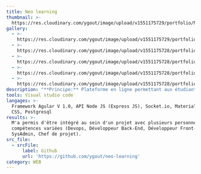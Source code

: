 ```yaml
---
title: Neo learning
thumbnail: >-
  https://res.cloudinary.com/ygout/image/upload/v1551175729/portfolio/Neo%20learning/login.png
gallery:
  - >-
    https://res.cloudinary.com/ygout/image/upload/v1551175729/portfolio/Neo%20learning/login.png
  - >-
    https://res.cloudinary.com/ygout/image/upload/v1551175728/portfolio/Neo%20learning/dashboard.png
  - >-
    https://res.cloudinary.com/ygout/image/upload/v1551175728/portfolio/Neo%20learning/addFile.png
  - >-
    https://res.cloudinary.com/ygout/image/upload/v1551175728/portfolio/Neo%20learning/chat.png
  - >-
    https://res.cloudinary.com/ygout/image/upload/v1551175728/portfolio/Neo%20learning/neo.png
description: "**Principe:** Plateforme en ligne permettant aux étudiants et aux enseignants de participer aux classes à longue distance et rendre le partage de documents plus facile.\r\n\nChat et système de partage des documents permet de participer aux classes plus efficacement que d’utiliser Skype et échanger une clé USB/utiliser Gdrive.\r\n\nUn élève et un professeur peuvent être inscrits dans plusieurs classes. Chaque classe a son propre dossier de documents ainsi que son propre chat.\n\n\n\nCette plateforme à été réalisé lors FULLSTACK Challenge #3 (2017) à IT AKADEMY en groupe de 6 personnes."
tools: Visual studio code
langages: >-
  Framework Agular V 1.0, API Node JS (Express JS), Socket.io, Material desing
  CSS, Postgresql
results: >-
  M'a permis d'être intégré au sein d'un projet avec plusieurs personnes aux
  compétences variées (Devops, Développeur Back-End, Développeur Front-end,
  SysAdmin, Chef de projet).
src_file:
  - srcFile:
      label: Github
      url: 'https://github.com/ygout/neo-learning'
category: WEB
---
```



